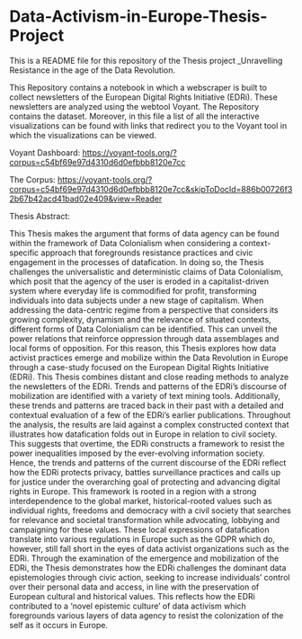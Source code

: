 # Data-Activism-in-Europe-Thesis-Project

This is a README file for this repository of the Thesis project _Unravelling Resistance in the age of the Data Revolution. 

This Repository contains a notebook in which a webscraper is built to collect newsletters of the European Digital Rights Initiative (EDRi). These newsletters are analyzed using the webtool Voyant. The Repository contains the dataset. Moreover, in this file a list of all the interactive visualizations can be found with links that redirect you to the Voyant tool in which the visualizations can be viewed. 

Voyant Dashboard: https://voyant-tools.org/?corpus=c54bf69e97d4310d6d0efbbb8120e7cc

The Corpus: https://voyant-tools.org/?corpus=c54bf69e97d4310d6d0efbbb8120e7cc&skipToDocId=886b00726f32b67b42acd41bad02e409&view=Reader

Thesis Abstract: 

This Thesis makes the argument that forms of data agency can be found within the framework of Data Colonialism when considering a context-specific approach that foregrounds resistance practices and civic engagement in the processes of datafication. In doing so, the Thesis challenges the universalistic and deterministic claims of Data Colonialism, which posit that the agency of the user is eroded in a capitalist-driven system where everyday life is commodified for profit, transforming individuals into data subjects under a new stage of capitalism. When addressing the data-centric regime from a perspective that considers its growing complexity, dynamism and the relevance of situated contexts, different forms of Data Colonialism can be identified. This can unveil the power relations that reinforce oppression through data assemblages and local forms of opposition. For this reason, this Thesis explores how data activist practices emerge and mobilize within the Data Revolution in Europe through a case-study focused on the European Digital Rights Initiative (EDRi). This Thesis combines distant and close reading methods to analyze the newsletters of the EDRi. Trends and patterns of the EDRi’s discourse of mobilization are identified with a variety of text mining tools. Additionally, these trends and patterns are traced back in their past with a detailed and contextual evaluation of a few of the EDRi’s earlier publications. Throughout the analysis, the results are laid against a complex constructed context that illustrates how datafication folds out in Europe in relation to civil society. This suggests that overtime, the EDRi constructs a framework to resist the power inequalities imposed by the ever-evolving information society. Hence, the trends and patterns of the current discourse of the EDRi reflect how the EDRi protects privacy, battles surveillance practices and calls up for justice under the overarching goal of protecting and advancing digital rights in Europe. This framework is rooted in a region with a strong interdependence to the global market, historical-rooted values such as individual rights, freedoms and democracy with a civil society that searches for relevance and societal transformation while advocating, lobbying and campaigning for these values. These local expressions of datafication translate into various regulations in Europe such as the GDPR which do, however, still fall short in the eyes of data activist organizations such as the EDRi. Through the examination of the emergence and mobilization of the EDRi, the Thesis demonstrates how the EDRi challenges the dominant data epistemologies through civic action, seeking to increase individuals’ control over their personal data and access, in line with the preservation of European cultural and historical values. This reflects how the EDRi contributed to a ‘novel epistemic culture’ of data activism which foregrounds various layers of data agency to resist the colonization of the self as it occurs in Europe.
